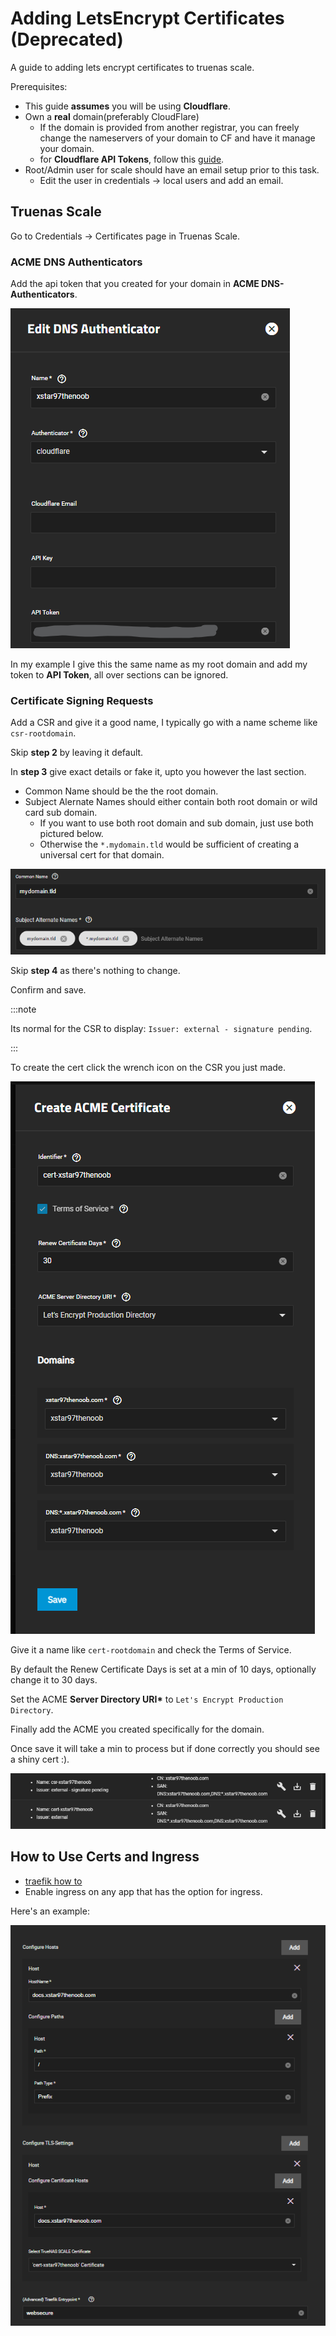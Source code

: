 # Adding LetsEncrypt Certificates (Deprecated)

A guide to adding lets encrypt certificates to truenas scale.

Prerequisites:

- This guide **assumes** you will be using **Cloudflare**.
- Own a **real** domain(preferably CloudFlare)
  - If the domain is provided from another registrar, you can freely change the nameservers of your domain to CF and have it manage your domain.
  - for **Cloudflare API Tokens**, follow this [guide](/docs/misc/networking/cloudflare/api-token.md).
- Root/Admin user for scale should have an email setup prior to this task.
  - Edit the user in credentials -> local users and add an email.

## Truenas Scale

Go to Credentials -> Certificates page in Truenas Scale.

### ACME DNS Authenticators

Add the api token that you created for your domain in **ACME DNS-Authenticators**.

![scale-dns-auth](./img/scale-dns-auth.png)

In my example I give this the same name as my root domain and add my token to **API Token**, all over sections can be ignored.

### Certificate Signing Requests

Add a CSR and give it a good name, I typically go with a name scheme like `csr-rootdomain`.

Skip **step 2** by leaving it default.

In **step 3** give exact details or fake it, upto you however the last section.

- Common Name should be the the root domain.
- Subject Alernate Names should either contain both root domain or wild card sub domain.
  - If you want to use both root domain and sub domain, just use both pictured below.
  - Otherwise the `*.mydomain.tld` would be sufficient of creating a universal cert for that domain.

![csr-example](./img/csr-example.png)

Skip **step 4** as there's nothing to change.

Confirm and save.

:::note

Its normal for the CSR to display: `Issuer: external - signature pending`.

:::

To create the cert click the wrench icon on the CSR you just made.

![scale-csr-gen-cert](./img/scale-csr-gen-cert.png)

Give it a name like `cert-rootdomain` and check the Terms of Service.

By default the Renew Certificate Days is set at a min of 10 days, optionally change it to 30 days.

Set the ACME **Server Directory URI\*** to `Let's Encrypt Production Directory`.

Finally add the ACME you created specifically for the domain.

Once save it will take a min to process but if done correctly you should see a shiny cert :).

![csr](./img/csr-cf.png)

## How to Use Certs and Ingress

- [traefik how to](https://truecharts.org/charts/enterprise/traefik/how-to)
- Enable ingress on any app that has the option for ingress.

Here's an example:

![host ingress](./img/host-ingress.png)
